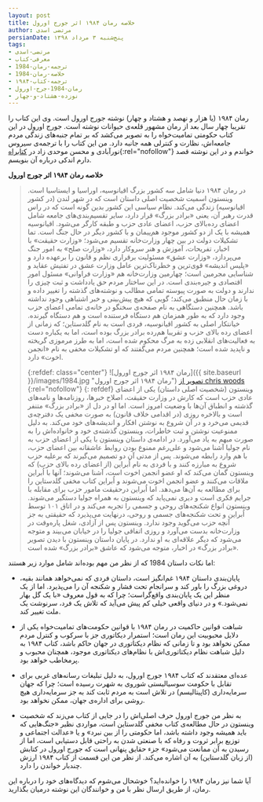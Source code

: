 ```yaml
---
layout: post
title: خلاصه رمان ۱۹۸۴ اثر جورج اورول
author: مرتضی اسدی
persianDate: پنج‌شنبه ۳ مرداد ۱۳۹۸
tags:
- مرتضی-اسدی
- معرفی-کتاب
- ترجمه-رمان-1984
- خلاصه-رمان-1984
- ترجمه-کتاب-۱۹۸۴
- رمان-1984-جرج-اورول
- نوزده-هشتاد-و-چهار
---
```


رمان ۱۹۸۴ (یا هزار و نهصد و هشتاد و چهار) نوشته جورج اورول است. وی این کتاب را تقریبا چهار سال بعد از رمان مشهور قلعه‌ی حیوانات نوشته است. جورج اورول در این کتاب حکومتی تمامیت‌خواه را به تصویر می‌کشد که بر تمام جنبه‌های زندگی مردم جامعه‌اش، نظارت و کنترلی همه جانبه دارد. من این کتاب را با ترجمه‌ی سیروس نورآبادی و محسن موحدی زاد در [کتابراه](http://ketabrah.ir/go/b16140/8843a){:rel="nofollow"} خواندم و در این نوشته قصد دارم اندکی درباره آن بنویسم.



**خلاصه رمان ۱۹۸۴ اثر جورج اورول**
> در رمان ۱۹۸۴ دنیا شامل سه کشور بزرگ اقیانوسیه، اوراسیا و ایستاسیا است. وینستون اسمیت شخصیت اصلی داستان است که در شهر لندن (در کشور اقیانوسیه) زندگی می‌کند. نظام سیاسی این کشور بدین گونه است که در راس قدرت رهبر آن، یعنی «برادر بزرگ» قرار دارد، سایر تقسیم‌بندی‌های جامعه شامل اعضای رده‌بالای حزب، اعضای عادی حزب و طبقه کارگر می‌شود. اقیانوسیه همیشه با یک از دو کشور موجود هم‌پیمان و با کشور دیگر در حال جنگ است. تما تشکیلات دولت در بین چهار وزارت‌خانه تقسیم می‌شود؛ «وزارت حقیقت» با اخبار، تفریحات، آموزش و هنر سروکار دارد، «وزارت صلح» به امور جنگ می‌پردازد، «وزارت عشق» مسئولیت برقراری نظم و قانون را برعهده دارد و «پلیس اندیشه» قوی‌ترین و خطرناک‌ترین عامل وزارت عشق در تفتیش عقاید و شناسایی مجرمین است؛ چهارمین وزارت‌خانه هم «وزارت فراوانی» مسئول امور اقتصادی و جیره‌بندی است. در این ساختار مردم حق یادداشت و ثبت چیزی را ندارند و دولت به صورت پیوسته تمامی مطالب و نوشته‌های گذشته را تغییر داده و با زمان حال منطبق می‌کند؛ گویی که هیچ پیش‌بینی و خبر اشتباهی وجود نداشته باشد. همچنین دستگاهی به نام صفحه‌ی سخنگو در خانه‌ی تمامی اعضای حزب وجود دارد که به طور همزمان هم دستگاه فرستنده است و هم دستگاه گیرنده. خیانتکار اصلی به کشور اقیانوسیه، فردی است به نام گلدستاین؛ که زمانی از اعضای رده بالای حزب و تقریبا هم‌رده برادر بزرگ بوده است،‌ اما به یکباره دست به فعالیت‌های انقلابی زده به مرگ محکوم شده است، اما به طرز مرموزی گریخته و ناپدید شده است؛ همچنین مردم می‌گفتند که او تشکیلات مخفی به نام «انجمن اخوت» دارد.
> 
>{:refdef: class="center"}
>![رمان ۱۹۸۴ اثر جورج اورول]({{ site.baseurl }}/images/1984.jpg "رمان ۱۹۸۴ اثر جورج اورول")
> [تصویر از chris woods ](http://http://kcismycity.blogspot.com/){:rel="nofollow"} 
>{: refdef}
> وینستون (شخصیت اصلی داستان) یکی از اعضای عادی حزب است که کارش در وزارت حقیقت، اصلاح خبرها، روزنامه‌ها و نامه‌های گذشته و انطباق آن‌ها با وضعیت امروز است. اما او در دل از «برادر بزرگ» متنفر است و بالاخره روزی (در اقدامی خلاف قانون) به صورت مخفی یک دفترچه‌ی قدیمی می‌خرد و در آن شروع به نوشتن افکار و اندیشه‌های خود می‌کند. به دلیل ممنوعیت نوشتن و ثبت خاطرات، وینستون گذشته‌ی خود و خانواده‌اش را به صورت مبهم به یاد می‌آورد. در ادامه‌ی داستان وینستون با یکی از اعضای حزب به نام جولیا آشنا می‌شود و علی‌رغم ممنوع بودن روابط عاشقانه بین اعضای حزب، با هم وارد رابطه می‌شوند. پس از مدتی آن دو تصمیم می‌گیرند که برعلیه حزب شروع به مبارزه کنند و با فردی به نام اُبراین (از اعضای رده بالای حزب) که وینستون گمان می‌کند که او عضو انجمن اخوت است، آشنا می‌شوند؛ آنها با اُبراین ملاقات می‌کنند و عضو انجمن اخوت می‌شوند و اُبراین کتاب مخفی گلدستاین را برای مطالعه به آن‌ها می‌دهد. اما اُبراین درحقیقت مامور حزب برای مقابله با جرایم فکری است و دیری نمی‌پاید که وینستون به همراه جولیا دستگیر می‌شوند. وینستون انواع شکنجه‌های روحی و جسمی را تجربه می‌کند و در اتاق ۱۰۱ توسط اُبراین و تحت شکنجه‌های جسمی و روحی، درنهایت می‌پذیرد که  حقیقتی به جز آنچه حزب می‌گوید وجود ندارد. وینستون پس از آزادی، شغل پاره‌وقت در وزارت‌خانه بدست می‌آورد و روزی اتفاقی جولیا را در خیابان می‌بیند و متوجه می‌شود که دیگر علاقه‌ای به او ندارد. در پایان داستان وینستون با دیدن تصویر «برادر بزرگ» در اخبار، متوجه می‌شود که عاشق «برادر بزرگ» شده است.


اما نکات داستان 1984 که از نظر من مهم بوده‌اند شامل موارد زیر هستند:

* پایان‌بندی داستان ۱۹۸۴ غم‌انگیز است، داستان فردی که نمی‌خواهد همانند بقیه، دروغی بزرگ را باور کند و سرانجام تحت فشار و شکنجه آن را می‌پذیرد. اما از یک منظر این یک پایان‌بندی واقع‌گراست؛ چرا که به قول معروف «با یک گل بهار نمی‌شود.» و در دنیای واقعی خیلی کم پیش می‌آید که تلاش یک فرد، سرنوشت یک ملت تغییر کند. 

* شباهت قوانین حاکمیت در رمان ۱۹۸۴ با قوانین حکومت‌های تمامیت‌خواه یکی از دلایل محبوبیت این رمان است؛ استمرار دیکاتوری جز با سرکوب و کنترل مردم ممکن نخواهد بود و تا زمانی که نظام دیکتاتوری در جهان حاکم باشد، کتاب ۱۹۸۴ به دلیل شباهت نظام دیکتاتوری‌اش با نظام‌های دیکتاتوری موجود، همچنان محبوب و پرمخاطب خواهد بود.

* عده‌ای معتقدند که کتاب ۱۹۸۴ جورج اورول، به دلیل تبلیغات رسانه‌های غربی برای تقابل با حکومت سوسیالیستی شوروی به شهرت رسیده‌ است؛‌ چرا که جهان سرمایه‌داری (کاپیتالیسم) در تلاش است به مردم ثابت کند به جز سرمایه‌داری هیچ روشی برای اداره‌ی جهان، ممکن نخواهد بود. 
 
* به نظر من جورج اورول حرف اصلی‌اش را در جایی از کتاب می‌زند که شخصیت وینستون در حال مطالعه‌ی کتاب مخفی گلدستاین است، مواردی نظیر «جنگ‌هایی که باید همیشه وجود داشته باشد، اما حکومتی را از بین نبرد» و یا «عدالت اجتماعی و توزیع برابر ثروت و رفاه که با صنعتی شدن به راحتی قابل دستیابی است، اما از رسیدن به آن ممانعت می‌شود» جزء حقایق پنهانی است که جورج اورول در کتابش (از زبان گلدستاین) به آن اشاره می‌کند. از نظر من این قسمت از کتاب ۱۹۸۴ ارزش چندبار خواندن را دارد.


آیا شما نیز رمان ۱۹۸۴ را خوانده‌اید؟ خوشحال می‌شوم که دیدگاه‌های خود را درباره این رمان، از طریق ارسال نظر با من و خوانندگان این نوشته درمیان بگذارید.
